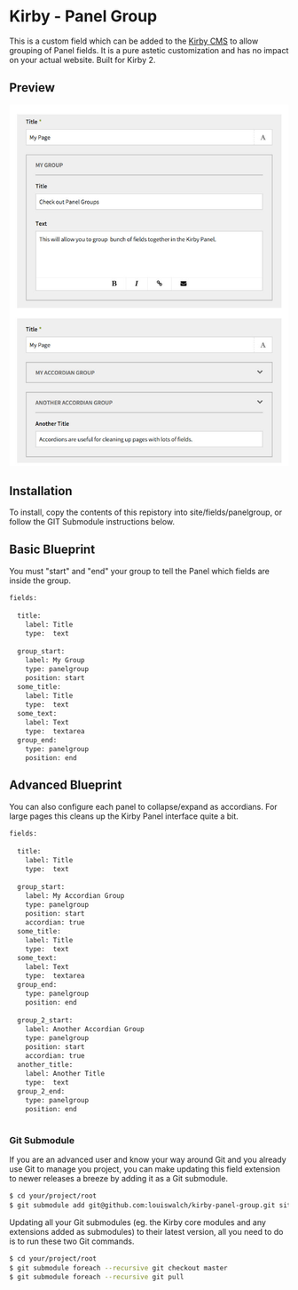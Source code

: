 # Kirby - Panel Group

This is a custom field which can be added to the [Kirby CMS](http://getkirby.com) to allow grouping of Panel fields. It is a pure astetic customization and has no impact on your actual website. Built for Kirby 2.

## Preview

![Screenshot](screenshot.png)


## Installation

To install, copy the contents of this repistory into site/fields/panelgroup, or follow the GIT Submodule instructions below.

## Basic Blueprint

You must "start" and "end" your group to tell the Panel which fields are inside the group.

```
fields:

  title:
    label: Title
    type:  text

  group_start:
    label: My Group
    type: panelgroup
    position: start
  some_title:
    label: Title
    type:  text
  some_text:
    label: Text
    type:  textarea
  group_end:
    type: panelgroup
    position: end

```

## Advanced Blueprint

You can also configure each panel to collapse/expand as accordians. For large pages this cleans up the Kirby Panel interface quite a bit.

```
fields:

  title:
    label: Title
    type:  text

  group_start:
    label: My Accordian Group
    type: panelgroup
    position: start
    accordian: true
  some_title:
    label: Title
    type:  text
  some_text:
    label: Text
    type:  textarea
  group_end:
    type: panelgroup
    position: end

  group_2_start:
    label: Another Accordian Group
    type: panelgroup
    position: start
    accordian: true
  another_title:
    label: Another Title
    type:  text
  group_2_end:
    type: panelgroup
    position: end


```

### Git Submodule

If you are an advanced user and know your way around Git and you already use Git to manage you project, you can make updating this field extension to newer releases a breeze by adding it as a Git submodule.

```bash
$ cd your/project/root
$ git submodule add git@github.com:louiswalch/kirby-panel-group.git site/fields/panelgroup
```

Updating all your Git submodules (eg. the Kirby core modules and any extensions added as submodules) to their latest version, all you need to do is to run these two Git commands.

```bash
$ cd your/project/root
$ git submodule foreach --recursive git checkout master
$ git submodule foreach --recursive git pull
